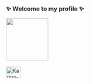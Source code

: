 ### ✨ Welcome to my profile ✨

<!--
**KarinaKawamura/KarinaKawamura** is a ✨ _special_ ✨ repository because its `README.md` (this file) appears on your GitHub profile.

Here are some ideas to get you started:

- 🔭 I’m currently working on ...
- 🌱 I’m currently learning ...
- 👯 I’m looking to collaborate on ...
- 🤔 I’m looking for help with ...
- 💬 Ask me about ...
- 📫 How to reach me: ...
- 😄 Pronouns: ...
- ⚡ Fun fact: ...
-->
<div>
  <a href="https://github.com/KarinaKawamura">
  <img height="115em" src="https://github-readme-stats.vercel.app/api/top-langs/?username=KarinaKawamura&layout=compact&langs_count=16&theme=dracula"/>
</div>
<div style="display: inline_block"><br>
  <img align="center" alt="Karina-J" height="30" width="40" src="">
  
</div>
